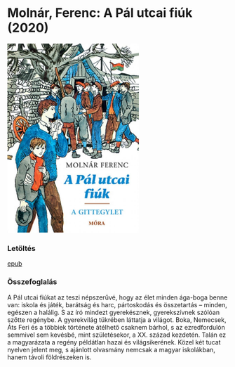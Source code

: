 # <a name="id_1558">Molnár, Ferenc: A Pál utcai fiúk (2020)</a>
<img src="https://github.com/BercziSandor/calibre_lib/raw/main/libs/main/Molnar%2C%20Ferenc/A%20Pal%20utcai%20fiuk%20%281558%29/cover.jpg" alt="cover" width="300"/>

### Letöltés
[epub](https://github.com/BercziSandor/calibre_lib/raw/main/libs/main/Molnar%2C%20Ferenc/A%20Pal%20utcai%20fiuk%20%281558%29/A%20Pal%20utcai%20fiuk%20-%20Molnar%2C%20Ferenc.epub)

### Összefoglalás
<div>
<p>A Pál utcai fiúkat az teszi népszerűvé, hogy az élet minden ága-boga benne van: iskola és játék, barátság és harc, pártoskodás és összetartás – minden, egészen a halálig. S az író mindezt gyerekésznek, gyerekszívnek szólóan szőtte regénybe. A gyerekvilág tükrében láttatja a világot. Boka, Nemecsek, Áts Feri és a többiek története átélhető csaknem bárhol, s az ezredfordulón semmivel sem kevésbé, mint születésekor, a XX. század kezdetén. Talán ez a magyarázata a regény példátlan hazai és világsikerének. Közel két tucat nyelven jelent meg, s ajánlott olvasmány nemcsak a magyar iskolákban, hanem távoli földrészeken is.</p></div>


